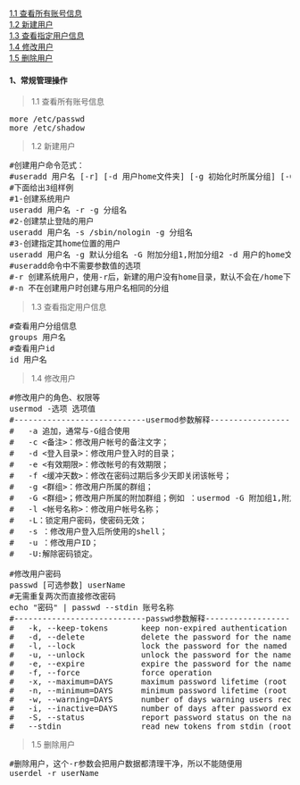 <div class="mapInPage">
<a href="javascript:Client.windowScrollTo('anchor1');">1.1 查看所有账号信息</a><br/>
<a href="javascript:Client.windowScrollTo('anchor2');">1.2 新建用户</a><br/>
<a href="javascript:Client.windowScrollTo('anchor3');">1.3 查看指定用户信息</a><br/>
<a href="javascript:Client.windowScrollTo('anchor4');">1.4 修改用户</a><br/>
<a href="javascript:Client.windowScrollTo('anchor5');">1.5 删除用户</a><br/>
</div>

#### 1、常规管理操作
>1.1 查看所有账号信息<label id="anchor1"></label>
<pre class="prettyprint lang-s">
more /etc/passwd
more /etc/shadow
</pre>
>1.2 新建用户<label id="anchor2"></label>
<pre class="prettyprint lang-s">
#创建用户命令范式：
#useradd 用户名 [-r] [-d 用户home文件夹] [-g 初始化时所属分组] [-G 附加所属分组] [-s 指定使用的shell] [-c comment] [-m [-k template]] [-f inactive] [-e expire ]
#下面给出3组样例
#1-创建系统用户
useradd 用户名 -r -g 分组名 
#2-创建禁止登陆的用户
useradd 用户名 -s /sbin/nologin -g 分组名 
#3-创建指定其home位置的用户
useradd 用户名 -g 默认分组名 -G 附加分组1,附加分组2 -d 用户的home文件夹路径
#useradd命令中不需要参数值的选项
#-r 创建系统用户，使用-r后，新建的用户没有home目录，默认不会在/home下为其自动创建用户的home文件夹
#-n 不在创建用户时创建与用户名相同的分组
</pre>
>1.3 查看指定用户信息<label id="anchor3"></label>
<pre class="prettyprint lang-s">
#查看用户分组信息
groups 用户名
#查看用户id
id 用户名
</pre>
>1.4 修改用户<label id="anchor4"></label>
<pre class="prettyprint lang-s">
#修改用户的角色、权限等
usermod -选项 选项值
#----------------------------usermod参数解释----------------------------
#	-a 追加，通常与-G组合使用
#	-c <备注>：修改用户帐号的备注文字；
#	-d <登入目录>：修改用户登入时的目录；
#	-e <有效期限>：修改帐号的有效期限；
#	-f <缓冲天数>：修改在密码过期后多少天即关闭该帐号；
#	-g <群组>：修改用户所属的群组；
#	-G <群组>；修改用户所属的附加群组；例如 ：usermod -G 附加组1,附加组2，...,附加组N  用户名
#	-l <帐号名称>：修改用户帐号名称；
#	-L：锁定用户密码，使密码无效；
#	-s <shell>：修改用户登入后所使用的shell；
#	-u <uid>：修改用户ID；
#	-U:解除密码锁定。

#修改用户密码
passwd [可选参数] userName
#无需重复两次而直接修改密码
echo "密码" | passwd --stdin 账号名称
#----------------------------passwd参数解释----------------------------
#	-k, --keep-tokens       keep non-expired authentication tokens
#	-d, --delete            delete the password for the named account (root only)
#	-l, --lock              lock the password for the named account (root only)
#	-u, --unlock            unlock the password for the named account (root only)
#	-e, --expire            expire the password for the named account (root only)
#	-f, --force             force operation
#	-x, --maximum=DAYS      maximum password lifetime (root only)
#	-n, --minimum=DAYS      minimum password lifetime (root only)
#	-w, --warning=DAYS      number of days warning users receives before password expiration (root only)
#	-i, --inactive=DAYS     number of days after password expiration when an account becomes disabled (root only)
#	-S, --status            report password status on the named account (root only)
#	--stdin                 read new tokens from stdin (root only)
</pre>

>1.5 删除用户<label id="anchor5"></label>
<pre class="prettyprint lang-s">
#删除用户，这个-r参数会把用户数据都清理干净，所以不能随便用
userdel -r userName 
</pre>